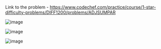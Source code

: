 Link to the problem - https://www.codechef.com/practice/course/1-star-difficulty-problems/DIFF1200/problems/ADJSUMPAR


![image](https://github.com/Haleshot/Competitive-Programming/assets/57552973/93b780e8-3d6c-4c7e-8e0c-33ec8d1584ed)


![image](https://github.com/Haleshot/Competitive-Programming/assets/57552973/c90efd15-3bcc-42fe-92dc-fb92e56c8f53)


![image](https://github.com/Haleshot/Competitive-Programming/assets/57552973/7708b5c8-26bb-45a1-9de6-5a7625c09b76)
